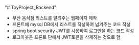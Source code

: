 "# ToyProject_Backend" 
- 부산 음식점 리스트를 알려주는 웹페이지 제작
- 프론트에 mysql DB에서 리스트를 작성하여 넘겨주는 코드 작성
- spring boot security JWT를 사용하여 로그인을 하는 코드 작성
- 로그아웃은 프론트 단에서 JWT토큰을 삭제하는 것으로 함
